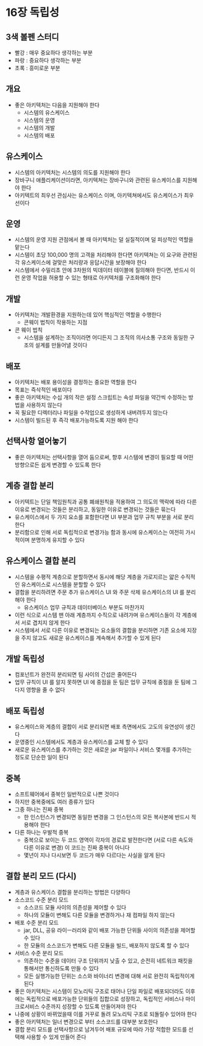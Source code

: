 # 16장 독립성

## 3색 볼펜 스터디
- 빨강 : 매우 중요하다 생각하는 부분
- 파랑 : 중요하다 생각하는 부분
- 초록 : 흥미로운 부분

## 개요
- 좋은 아키텍처는 다음을 지원해야 한다
  - 시스템의 유스케이스
  - 시스템의 운영
  - 시스템의 개발
  - 시스템의 배포

## 유스케이스
- 시스템의 아키텍처는 시스템의 의도를 지원해야 한다
- 장바구니 애플리케이션이라면, 아키텍쳐는 장바구니와 관련된 유스케이스를 지원해야 한다
- 아키텍트의 최우선 관심사는 유스케이스 이며, 아키텍쳐에서도 유스케이스가 최우선이다

## 운영
- 시스템의 운영 지원 관점에서 볼 때 아키텍처는 덜 실질적이며 덜 피상적인 역할을 맡는다
- 시스템이 초당 100,000 명의 고객을 처리해야 한다면 아키텍쳐는 이 요구와 관련된 각 유스케이스에 걸맞은 처리량과 응답시간을 보장해야 한다
- 시스템에서 수밀리초 안에 3차원의 빅데이터 테이블에 질의해야 한다면, 반드시 이런 운영 작업을 허용할 수 있는 형태로 아키텍처를 구조화해야 한다

## 개발
- 아키텍처는 개발환경을 지원하는데 있어 핵심적인 역할을 수행한다
  - 콘웨이 법칙이 작용하는 지점
- 콘 웨이 법칙
  - 시스템을 설계하는 조직이라면 어디든지 그 조직의 의사소통 구조와 동일한 구조의 설계를 만들어낼 것이다

## 배포
- 아키텍처는 배포 용이성을 결정하는 중요한 역할을 한다
- 목표는 즉삭적인 배포이다
- 좋은 아키텍처는 수십 개의 작은 설정 스크립트는 속성 파일을 약간씩 수정하는 방법을 사용하지 않는다
- 꼭 필요한 디렉터리나 파일을 수작업으로 생성하게 내버려두지 않는다
- 시스템이 빌드된 후 즉각 배포가능하도록 지원 해야 한다

## 선택사항 열어놓기
- 좋은 아키텍처는 선택사항을 열어 둠으로써, 향후 시스템에 변경이 필요할 때 어떤 방향으로든 쉽게 변경할 수 있도록 한다

## 계층 결합 분리
- 아키텍트는 단일 책임원칙과 공통 폐쇄원칙을 적용하여 그 의도의 맥락에 따라 다른 이유로 변경되는 것들은 분리하고, 동일한 이유로 변경되는 것들은 묶는다
- 유스케이스에서 두 가지 요소를 포함한다면 UI 부분과 업무 규칙 부분을 서로 분리한다
- 분리함으로 인해 서로 독립적으로 변경가능 함과 동시에 유스케이스는 여전히 가시적이며 분명하게 유지할 수 있다

## 유스케이스 결합 분리
- 시스템을 수평적 계층으로 분할하면서 동시에 해당 계층을 가로지르는 얇은 수직적인 유스케이스로 시스템을 분할할 수 있다
- 결합을 분리하려면 주문 추가 유스케이스 UI 와 주문 삭제 유스케이스의 UI 를 분리해야 한다
  - 유스케이스 업무 규칙과 데이터베이스 부분도 마찬가지
- 이런 식으로 시스템 맨 아래 계층까지 수직으로 내려가며 유스케이스들이 각 계층에서 서로 겹치지 않게 한다
- 시스템에서 서로 다른 이유로 변경되는 요소들의 결합을 분리하면 기존 요소에 지장을 주지 않고도 새로운 유스케이스를 계속해서 추가할 수 있게 된다

## 개발 독립성
- 컴포넌트가 완전히 분리되면 팀 사이의 간섭은 줄어든다
- 업무 규칙이 UI 를 알지 못하면 UI 에 중점을 둔 팀은 업무 규칙에 중점을 둔 팀에 그다지 영향을 줄 수 없다

## 배포 독립성
- 유스케이스와 계층의 결합이 서로 분리되면 배포 측면에서도 고도의 유연성이 생긴다
- 운영중인 시스템에서도 계층과 유스케이스를 교체 할 수 있다
- 새로운 유스케이스를 추가하는 것은 새로운 jar 파일이나 서비스 몇개를 추가하는 정도로 단순한 일이 된다

## 중복
- 소프트웨어에서 중복인 일반적으로 나쁜 것이다
- 하지만 중복중에도 여러 종류가 있다
- 그중 하나는 진짜 중복
  - 한 인스턴스가 변경되면 동일한 변경을 그 인스턴스의 모든 복사본에 반드시 적용해야 한다
- 다른 하나는 우발적 중복
  - 중복으로 보이는 두 코드 영역이 각자의 경로로 발전한다면 (서로 다른 속도와 다른 이유로 변경) 이 코드는 진짜 중복이 아니다
  - 몇년이 지나 다시보면 두 코드가 매우 다르다는 사실을 알게 된다

## 결합 분리 모드 (다시)
- 계층과 유스케이스 결합을 분리하는 방법은 다양하다
- 소스코드 수준 분리 모드
  - 소스코드 모듈 사이의 의존성을 제어할 수 있다
  - 하나의 모듈이 변해도 다른 모듈을 변경하거나 재 컴파일 하지 않는다
- 배포 수준 분리 모드
  - jar, DLL, 공유 라이ㅡ러리와 같이 배포 가능한 단위들 사이의 의존성을 제어할 수 있다
  - 한 모듈의 소스코드가 변해도 다른 모듈을 빌드, 배포하지 않도록 할 수 있다
- 서비스 수준 분리 모드
  - 의존하는 수준을 데이터 구조 단위까지 낮출 수 있고, 순전히 네트워크 패킷을 통해서만 통신하도록 만들 수 있다
  - 모든 실행가능한 단위는 소스와 바이너리 변경에 대해 서로 완전히 독립적이게 된다
- 좋은 아키텍처는 시스템이 모노리틱 구조로 태어나 단일 파일로 배포되더라도 이후에는 독립적으로 배포가능한 단위들의 집합으로 성장하고, 독립적인 서비스나 마이크로서비스 수준까지 성장할 수 있도록 만들어져야 한다
- 나중에 상황이 바뀌었을때 이를 거꾸로 돌려 모노리틱 구조로 되돌릴수 있어야 한다
- 좋은 아키텍처는 일너 변경으로 부터 소스코드를 대부분 보호한다
- 결합 분리 모드를 선택사항으로 남겨두어 배포 규모에 따라 가장 적합한 모드를 선택해 사용할 수 있게 만들어 준다